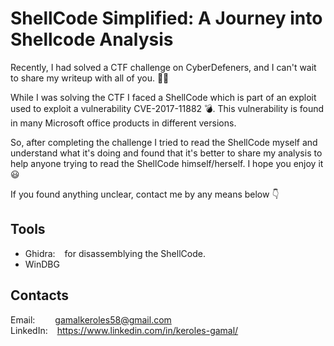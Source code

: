 # ShellCode Simplified: A Journey into Shellcode Analysis

Recently, I had solved a CTF challenge on CyberDefeners, and I can't wait to share my writeup with all of you. 🚀✨

While I was solving the CTF I faced a ShellCode which is part of an exploit used to exploit a vulnerability CVE-2017-11882 :bomb:. This vulnerability is found in many Microsoft office products in different versions.

So, after completing the challenge I tried to read the ShellCode myself and understand what it's doing and found that it's better to share my analysis to help anyone trying to read the ShellCode himself/herself. I hope you enjoy it :smiley:

If you found anything unclear, contact me by any means below :point_down:

## Tools
* Ghidra: &ensp; for disassemblying the ShellCode.
* WinDBG

## Contacts
Email: &ensp;&ensp;&ensp;&ensp;gamalkeroles58@gmail.com <br>
LinkedIn: &ensp; https://www.linkedin.com/in/keroles-gamal/
